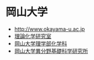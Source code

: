 # 岡山大学


* http://www.okayama-u.ac.jp
* [理論化学研究室](理論化学研究室.md) 
* [岡山大学理学部化学科](岡山大学理学部化学科.md) 
* [岡山大学異分野基礎科学研究所](岡山大学異分野基礎科学研究所.md) 



